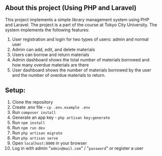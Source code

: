 ## About this project (Using PHP and Laravel)

This project implements a simple library management system using PHP and Laravel. The project is a part of the course at Tokyo City University. The system implements the following features:

1. User registration and login for two types of users: admin and normal user
2. Admin can add, edit, and delete materials
3. Users can borrow and return materials
4. Admin dashboard shows the total number of materials borrowed and how many overdue materials are there
5. User dashboard shows the number of materials borrowed by the user and the number of overdue materials to return.

## Setup:
1. Clone the repository
2. Create .env file - `cp .env.example .env`
3. Run `composer install`
4. Generate an app key - `php artisan key:generate`
5. Run `npm install`
6. Run `npm run dev`
7. Run `php artisan migrate`
8. Run `php artisan serve`
9. Open `localhost:8000` in your browser
10. Log in with admin "`admin@mail.com`" / "`password`" or register a user